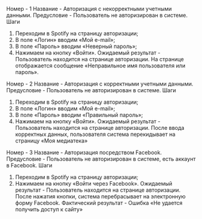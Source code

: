 Номер - 1
Название - Авторизация с некорректными учетными данными.
Предусловие - Пользователь не авторизирован в системе.
Шаги
  1. Переходим в Spotify на страницу авторизации;
  2. В поле «Логин» вводим «Мой e-mail»;
  3. В поле «Пароль» вводим «Неверный пароль»;
  4. Нажимаем на кнопку «Войти».
Ожидаемый результат - Пользователь находится на странице авторизации. На странице отображается сообщение «Неправильное имя пользователя или пароль».

Номер - 2
Название - Авторизация с корректными учетными данными.
Предусловие - Пользователь не авторизирован в системе.
Шаги	
  1. Переходим в Spotify на страницу авторизации;
  2. В поле «Логин» вводим «Мой e-mail»;
  3. В поле «Пароль» вводим «Правильный пароль»;
  4. Нажимаем на кнопку «Войти».
Ожидаемый результат - Пользователь находится на странице авторизации. После ввода корректных данных, пользователя система перекидывает на страницу «Моя медиатека»

Номер - 3
Название - Авторизация посредством Facebook.
Предусловие - Пользователь не авторизирован в системе, есть аккаунт в Facebook.
Шаги	
  1. Переходим в Spotify на страницу авторизации;
  2. Нажимаем на кнопку «Войти через Facebook».
Ожидаемый результат - Пользователь находится на странице авторизации. После нажатия кнопки, система перебрасывает на электронную форму Facebook.
Фактический результат - Ошибка «Не удается получить доступ к сайту»